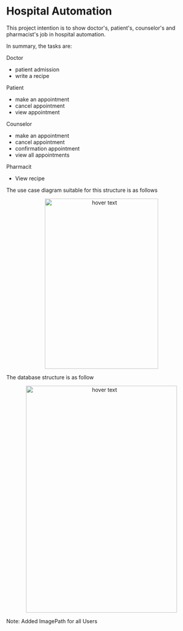 # Hospital Automation
 This project intention is to show doctor's, patient's, counselor's and pharmacist's job in hospital automation.
 
 In summary, the tasks are:
 
 Doctor
 - patient admission 
 - write a recipe

 Patient
 - make an appointment
 - cancel appointment
 - view appointment
 
 Counselor
 - make an appointment
 - cancel appointment
 - confirmation appointment
 - view all appointments

 Pharmacit
 - View recipe

The use case diagram suitable for this structure is as follows

<p align="center">
  <img src="https://user-images.githubusercontent.com/82450697/126831365-b67a0e88-d62d-43be-bb78-9d021384bcb6.png"  width="300px" height="450px" title="hover text">
</p>

The database structure is as follow

<p align="center">
  <img src="https://user-images.githubusercontent.com/82450697/126034809-e3f8625b-3504-4f16-a0eb-b0b2c135a3f6.png"  width="400px" height="600px" title="hover text">
</p>
Note: Added ImagePath for all Users

